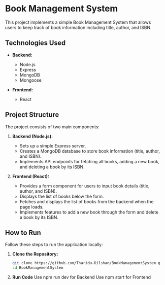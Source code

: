 
# Book Management System

This project implements a simple Book Management System that allows users to keep track of book information including title, author, and ISBN.

## Technologies Used

- **Backend:**
  - Node.js
  - Express
  - MongoDB
  - Mongoose

- **Frontend:**
  - React

## Project Structure

The project consists of two main components:

1. **Backend (Node.js):**
   - Sets up a simple Express server.
   - Creates a MongoDB database to store book information (title, author, and ISBN).
   - Implements API endpoints for fetching all books, adding a new book, and deleting a book by its ISBN.

2. **Frontend (React):**
   - Provides a form component for users to input book details (title, author, and ISBN).
   - Displays the list of books below the form.
   - Fetches and displays the list of books from the backend when the page loads.
   - Implements features to add a new book through the form and delete a book by its ISBN.

## How to Run

Follow these steps to run the application locally:

1. **Clone the Repository:**
   ```bash
   git clone https://github.com/Tharidu-Dilshan/BookManagementSystem.git
   cd BookManagementSystem
2. **Run Code**
Use npm run dev  for Backend
Use npm start for Frontend